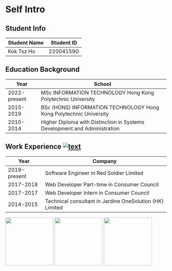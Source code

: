 # Self Intro

## Student Info 

| Student Name  | Student ID | 
|---------------|------------| 
| Kok Tsz Ho    | 22004159G  |

## Education Background

| Year          | School                                                                    |
|---------------|---------------------------------------------------------------------------|
| 2022-present  | MSc INFORMATION TECHNOLOGY Hong Kong Polytechnic University               |
| 2015-2019     | BSc (HONS) INFORMATION TECHNOLOGY Hong Kong Polytechnic University        |
| 2010-2014     | Higher Diploma with Distinction in Systems Development and Administration |

## Work Experience [![text](https://img.shields.io/badge/LinkedIn-0077B5?style=for-the-badge&logo=linkedin&logoColor=white)](https://www.linkedin.com/in/tsz-ho-zelca-kok-7441392a1)

| Year          | Company                                                  |
|---------------|----------------------------------------------------------|
| 2019-present  | Software Engineer in Red Soldier Limited                 |
| 2017-2018     | Web Developer Part-time in Consumer Council              |
| 2017-2017     | Web Developer Intern in Consumer Council                 |
| 2014-2015     | Technical consultant in Jardine OneSolution (HK) Limited |

<img src="https://github.com/polyulabs/starterv2-zelcakok-22004159G/assets/125777973/acf5cb12-0de7-4af1-95c6-0eba5a9d6abe" width=150 height=150>
<img src="https://github.com/polyulabs/starterv2-zelcakok-22004159G/assets/125777973/5751eb65-17a0-4a54-942e-334b3e8c338e" width=150 height=150>
<img src="https://github.com/polyulabs/starterv2-zelcakok-22004159G/assets/125777973/2d2a3813-7f7c-49e7-ab83-7210ee01e478" width=150 height=150>

